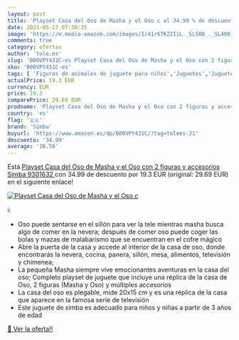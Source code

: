 ```yaml
---
layout: post
title: 'Playset Casa del Oso de Masha y el Oso c al 34.99 % de descuento'
date: 2021-05-17 07:30:35
image: 'https://m.media-amazon.com/images/I/41r6TKZ2IiL._SL500_._SL400_.jpg'
comments: true
category: ofertas
author: 'tole.es'
slug: 'B00VPY431C-es Playset Casa del Oso de Masha y el Oso con 2 figuras y...'
sku: 'B00VPY431C-es'
tags: [ 'Figuras de animales de juguete para niños','Juguetes','Juguetes y juegos','Muñecos y figuras','simba', ]
actualPrice: 19.3 EUR
currency: EUR
price: 19.3
comparePrice: 29.69 EUR
prodname: 'Playset Casa del Oso de Masha y el Oso con 2 figuras y accesorios  Simba 9301632 '
country: 'es'
flag: '🇪🇸'
brand: 'Simba'
buyurl: 'https://www.amazon.es/dp/B00VPY431C/?tag=tolees-21'
descuento: '34.99'
average: '26.56'
---
```


Está [Playset Casa del Oso de Masha y el Oso con 2 figuras y accesorios  Simba 9301632 ](https://www.amazon.es/dp/B00VPY431C/?tag=tolees-21) con 34.99 de descuento por 19.3 EUR (original: 29.69 EUR) en el siguiente enlace!

[![Playset Casa del Oso de Masha y el Oso c](https://m.media-amazon.com/images/I/41r6TKZ2IiL._SL500_._SL400_.jpg)](https://www.amazon.es/dp/B00VPY431C/?tag=tolees-21)

ℹ️:

- Oso puede sentarse en el sillón para ver la tele mientras masha busca algo de comer en la nevera; después de comer oso puede coger las bolas y mazas de malabarismo que se encuentran en el cofre mágico
- Abre la puerta de la casa y accede al interior de la casa de oso, donde encontrarás la nevera, cocina, panera, sillón, mesa, alimentos, televisión y chimenea;
- La pequeña Masha siempre vive emocionantes aventuras en la casa del oso; Completo playset de juguete que incluye una réplica de la casa de Oso, 2 figuras (Masha y Oso) y múltiples accesorios
- La casa del oso es plegable, mide 20x15 cm y es una réplica de la casa que aparece en la famosa serie de televisión
- Este juguete de simba es adecuado para niños y niñas a partir de 3 años de edad

[🛒 Ver la oferta!!](https://www.amazon.es/dp/B00VPY431C/?tag=tolees-21)
